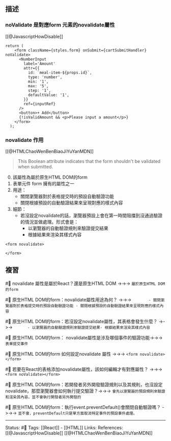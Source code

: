 ## 描述


### noValidate 是對應form 元素的novalidate屬性
[[@JavascriptHowDisable]]
```
return (
    <form className={styles.form} onSubmit={cartSubmitHandler} noValidate>
      <NumberInput
        label='Amount'
        attr={{
          id: `meal-item-${props.id}`,
          type: 'number',
          min: '1',
          max: '5',
          step: '1',
          defaultValue: '1',
        }}
        ref={inputRef}
      />
      <button>+ Add</button>
      {!isValidAmount && <p>Please input a amount</p>}
    </form>
  );
```

### novalidate 作用
[[@HTMLChaoWenBenBiaoJiYuYanMDN]]
> This Boolean attribute indicates that the form shouldn't be validated when submitted.


0. 該屬性為屬於原生HTML DOM的form
1. 表單元件 form 擁有的屬性之一
2. 用途：
	- 關閉瀏覽器對於表格提交時的預設自動驗證功能
	- 關閉根據預設的自動驗證結果來呈現對應的樣式內容
3. 細節：
	- 若沒設定novalidate的話，瀏覽器預設上會在第一時間阻擋到沒通過驗證的情況並做處理。形式會是：
		- 以瀏覽器的自動驗證規則來驗證提交結果
		- 根據結果來渲染其樣式內容

```
<form novalidate>

</form>
```


## 複習

#🧠 novalidate 屬性是屬於React？還是原生HTML DOM ->->-> `屬於原生HTML DOM的form`
<!--SR:!2022-11-09,28,250-->

#🧠 原生HTML DOM的form：novalidate屬性用途為何？ ->->-> `		- 關閉瀏覽器對於表格提交時的預設自動驗證功能 - 關閉根據預設的自動驗證結果來呈現對應的樣式內容`
<!--SR:!2022-11-09,28,250-->

#🧠 原生HTML DOM的form：若沒設定novalidate屬性，其表格會發生什麼？ ->->-> `		- 以瀏覽器的自動驗證規則來驗證提交結果- 根據結果來渲染其樣式內容`
<!--SR:!2022-12-19,50,250-->

#🧠 原生HTML DOM的form： novalidate屬性是涉及哪個事件的驗證功能->->-> `表單提交事件`
<!--SR:!2022-11-09,28,250-->

#🧠  原生HTML DOM的form 如何設定novalidate 屬性 ->->-> `<form novalidate></form>`
<!--SR:!2023-01-11,66,250-->

#🧠 若要在React的表格添加novalidate屬性，該如何編輯才有對應屬性？ ->->-> `<form noValidate></form>`
<!--SR:!2023-01-07,62,250-->

#🧠  原生HTML DOM的form：若開發者另外開發驗證規則以及其規則，也沒設定novalidate，那麼瀏覽器會如何執行提交驗證？->->-> `會先以瀏覽器的預設規則來驗證和渲染其內容，並不會執行開發者另外開發的`
<!--SR:!2022-11-21,15,230-->

#🧠 原生HTML DOM的form：執行event.preventDefault()會關閉自動驗證嗎？ ->->-> `並不會，preventDefault只是單方面取消特定事件的預設事件處理。`
<!--SR:!2022-11-09,28,250-->

---
Status: #🌱 
Tags:
[[React]] - [[HTML]]
Links:
References:
[[@JavascriptHowDisable]]
[[@HTMLChaoWenBenBiaoJiYuYanMDN]]